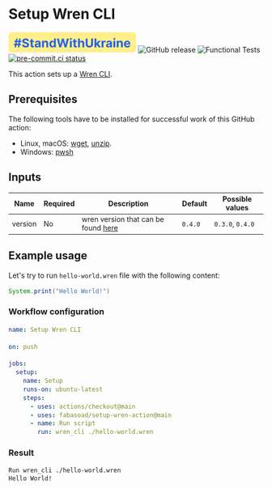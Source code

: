 # Setup Wren CLI

[![Stand With Ukraine](https://raw.githubusercontent.com/vshymanskyy/StandWithUkraine/main/badges/StandWithUkraine.svg)](https://stand-with-ukraine.pp.ua)
![GitHub release](https://img.shields.io/github/v/release/fabasoad/setup-wren-action?include_prereleases)
![Functional Tests](https://github.com/fabasoad/setup-wren-action/workflows/Functional%20Tests/badge.svg)
[![pre-commit.ci status](https://results.pre-commit.ci/badge/github/fabasoad/setup-wren-action/main.svg)](https://results.pre-commit.ci/latest/github/fabasoad/setup-wren-action/main)

This action sets up a [Wren CLI](https://wren.io/cli/).

## Prerequisites

The following tools have to be installed for successful work of this GitHub action:

- Linux, macOS: [wget](https://www.gnu.org/software/wget/), [unzip](https://linux.die.net/man/1/unzip).
- Windows: [pwsh](https://github.com/PowerShell/PowerShell)

## Inputs

| Name    | Required | Description                                                                           | Default | Possible values  |
|---------|----------|---------------------------------------------------------------------------------------|---------|------------------|
| version | No       | wren version that can be found [here](https://github.com/wren-lang/wren-cli/releases) | `0.4.0` | `0.3.0`, `0.4.0` |

## Example usage

Let's try to run `hello-world.wren` file with the following content:

```java
System.print("Hello World!")
```

### Workflow configuration

```yaml
name: Setup Wren CLI

on: push

jobs:
  setup:
    name: Setup
    runs-on: ubuntu-latest
    steps:
      - uses: actions/checkout@main
      - uses: fabasoad/setup-wren-action@main
      - name: Run script
        run: wren_cli ./hello-world.wren
```

### Result

```shell
Run wren_cli ./hello-world.wren
Hello World!
```
